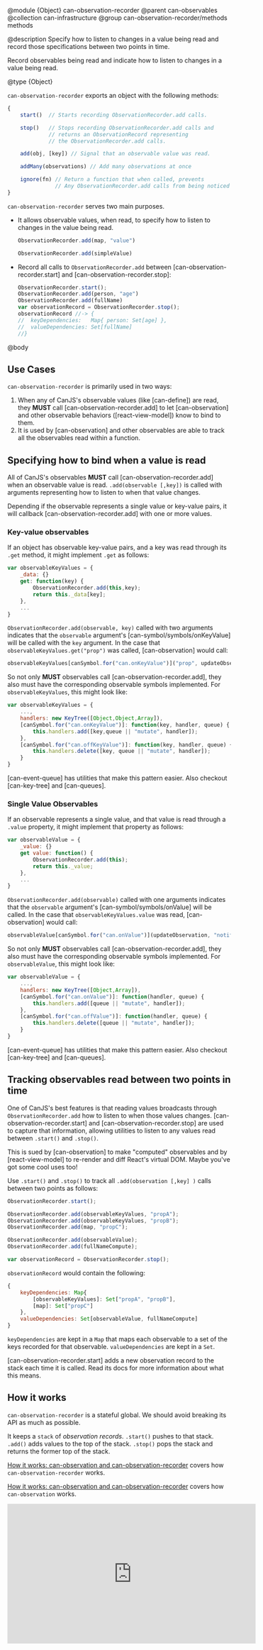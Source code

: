 @module {Object} can-observation-recorder
@parent can-observables
@collection can-infrastructure
@group can-observation-recorder/methods methods

@description Specify how to listen to changes in a value being read and record
those specifications between two points in time.

Record observables being read and indicate how to listen to changes
in a value being read.

@type {Object}

`can-observation-recorder` exports an object with the following methods:

```js
{
    start()  // Starts recording ObservationRecorder.add calls.

    stop()   // Stops recording ObservationRecorder.add calls and
             // returns an ObservationRecord representing
             // the ObservationRecorder.add calls.

    add(obj, [key]) // Signal that an observable value was read.

    addMany(observations) // Add many observations at once

    ignore(fn) // Return a function that when called, prevents
               // Any ObservationRecorder.add calls from being noticed
}
```

`can-observation-recorder` serves two main purposes.

- It allows observable values, when read, to specify how to listen to changes in the
  value being read.  
  ```js
  ObservationRecorder.add(map, "value")

  ObservationRecorder.add(simpleValue)
  ```
- Record all calls to `ObservationRecorder.add` between [can-observation-recorder.start] and
  [can-observation-recorder.stop]:
  ```js
  ObservationRecorder.start();
  ObservationRecorder.add(person, "age")
  ObservationRecorder.add(fullName)
  var observationRecord = ObservationRecorder.stop();
  observationRecord //-> {
  //  keyDependencies:   Map{ person: Set[age] },
  //  valueDependencies: Set[fullName]
  //}
  ```

@body

## Use Cases



`can-observation-recorder` is primarily used in two ways:

1. When any of CanJS's observable values (like [can-define]) are read, they __MUST__
call [can-observation-recorder.add] to let [can-observation] and other observable behaviors ([react-view-model]) know to bind to them.
2. It is used by [can-observation] and other observables are able to track all the observables
read within a function.  


## Specifying how to bind when a value is read

All of CanJS's observables __MUST__ call [can-observation-recorder.add] when an observable value is read. `.add(observable [,key])` is called with arguments
representing how to listen to when that value changes.

Depending if the observable represents a single value or key-value pairs, it will callback [can-observation-recorder.add]
with one or more values.

### Key-value observables

If an object has observable key-value pairs, and a key was read through its `.get` method, it might
implement `.get` as follows:

```js
var observableKeyValues = {
    _data: {}
    get: function(key) {
        ObservationRecorder.add(this,key);
        return this._data[key];
    },
    ...
}
```

`ObservationRecorder.add(observable, key)` called with two arguments indicates that the `observable` argument's [can-symbol/symbols/onKeyValue] will
be called with the `key` argument.  In the case that `observableKeyValues.get("prop")` was called, [can-observation] would call:

```js
observableKeyValues[canSymbol.for("can.onKeyValue")]("prop", updateObservation, "notify");
```

So not only __MUST__ observables call [can-observation-recorder.add], they also must have the corresponding observable symbols implemented. For `observableKeyValues`, this might look like:

```js
var observableKeyValues = {
    ...,
    handlers: new KeyTree([Object,Object,Array]),
    [canSymbol.for("can.onKeyValue")]: function(key, handler, queue) {
        this.handlers.add([key,queue || "mutate", handler]);
    },
    [canSymbol.for("can.offKeyValue")]: function(key, handler, queue) {
        this.handlers.delete([key, queue || "mutate", handler]);
    }
}
```

[can-event-queue] has utilities that make this pattern easier. Also checkout [can-key-tree] and [can-queues].

### Single Value Observables

If an observable represents a single value, and that value is read through a `.value` property, it might
implement that property as follows:

```js
var observableValue = {
    _value: {}
    get value: function() {
        ObservationRecorder.add(this);
        return this._value;
    },
    ...
}
```

`ObservationRecorder.add(observable)` called with one arguments indicates that the `observable` argument's [can-symbol/symbols/onValue] will be called.  In the case that `observableKeyValues.value` was read, [can-observation] would call:

```js
observableValue[canSymbol.for("can.onValue")](updateObservation, "notify");
```

So not only __MUST__ observables call [can-observation-recorder.add], they also must have the corresponding observable symbols implemented. For `observableValue`, this might look like:

```js
var observableValue = {
    ...,
    handlers: new KeyTree([Object,Array]),
    [canSymbol.for("can.onValue")]: function(handler, queue) {
        this.handlers.add([queue || "mutate", handler]);
    },
    [canSymbol.for("can.offValue")]: function(handler, queue) {
        this.handlers.delete([queue || "mutate", handler]);
    }
}
```

[can-event-queue] has utilities that make this pattern easier. Also checkout [can-key-tree] and [can-queues].


## Tracking observables read between two points in time

One of CanJS's best features is that reading values broadcasts through `ObservationRecorder.add` how to
listen to when those values changes.  [can-observation-recorder.start] and [can-observation-recorder.stop]
are used to capture that information, allowing utilities to listen to any values read between `.start()` and `.stop()`.

This is sued by [can-observation] to make "computed" observables and by [react-view-model] to re-render and diff React's
virtual DOM.  Maybe you've got some cool uses too!

Use `.start()` and `.stop()` to track all `.add(observation [,key] )` calls between two points as follows:

```js
ObservationRecorder.start();

ObservationRecorder.add(observableKeyValues, "propA");
ObservationRecorder.add(observableKeyValues, "propB");
ObservationRecorder.add(map, "propC");

ObservationRecorder.add(observableValue);
ObservationRecorder.add(fullNameCompute);

var observationRecord = ObservationRecorder.stop();
```

`observationRecord` would contain the following:

```js
{
    keyDependencies: Map{
        [observableKeyValues]: Set["propA", "propB"],
        [map]: Set["propC"]
    },
    valueDependencies: Set[observableValue, fullNameCompute]
}
```

`keyDependencies` are kept in a `Map` that maps each observable to a set of the keys recorded for that observable.
`valueDependencies` are kept in a `Set`.

[can-observation-recorder.start] adds a new observation record to the stack each time it is called. Read its docs for more
information about what this means.

## How it works

`can-observation-recorder` is a stateful global. We should avoid breaking its API as much as possible.

It keeps a `stack` of _observation records_.  `.start()` pushes to that stack. `.add()` adds values to the
top of the stack. `.stop()` pops the stack and returns the former top of the stack.

[How it works: can-observation and can-observation-recorder](https://www.youtube.com/watch?v=UIhB-zXR5Yg)
covers how `can-observation-recorder` works.

[How it works: can-observation and can-observation-recorder](https://www.youtube.com/watch?v=UIhB-zXR5Yg)
covers how `can-observation` works.

<iframe width="560" height="315" src="https://www.youtube.com/embed/UIhB-zXR5Yg" frameborder="0" allowfullscreen></iframe>
